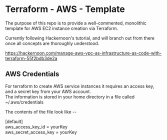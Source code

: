 # Terraform - AWS - Template
The purpose of this repo is to provide a well-commented, monolithic template for AWS EC2 instance creation via Terraform.

Currently following Hackernoon's tutorial, and will branch out from there once all concepts are thoroughly understood.

https://hackernoon.com/manage-aws-vpc-as-infrastructure-as-code-with-terraform-55f2bdb3de2a

## AWS Credentials
For terraform to create AWS service instances it requires an access key, and a secret key from your AWS account.  
The information is stored in your home directory in a file called ~/.aws/credentials

The contents of the file look like --

[default]\
aws_access_key_id = yourKey\
aws_secret_access_key = yourKey
